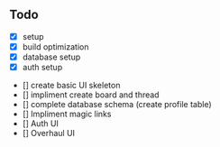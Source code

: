 ## Todo

- [x] setup
- [x] build optimization
- [x] database setup
- [x] auth setup
- [] create basic UI skeleton
- [] impliment create board and thread
- [] complete database schema (create profile table)
- [] Impliment magic links
- [] Auth UI
- [] Overhaul UI

